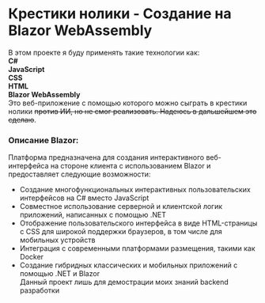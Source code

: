 # Крестики нолики - Создание на Blazor WebAssembly 
В этом проекте я буду применять такие технологии как:  
**C#**  
**JavaScript**  
**CSS**  
**HTML**  
**Blazor WebAssembly**  
Это веб-приложение с помощью которого можно сыграть в крестики нолики ~~против ИИ, но не смог реализовать. Надеюсь в дальшейшем это сделаю~~.  
### Описание Blazor:  
Платформа предназначена для создания интерактивного веб-интерфейса на стороне клиента с использованием Blazor и предоставляет следующие возможности:  
+ Создание многофункциональных интерактивных пользовательских интерфейсов на C# вместо JavaScript    
+ Совместное использование серверной и клиентской логик приложений, написанных с помощью .NET    
+ Отображение пользовательского интерфейса в виде HTML-страницы с CSS для широкой поддержки браузеров, в том числе для мобильных устройств    
+ Интеграция с современными платформами размещения, такими как Docker    
+ Создание гибридных классических и мобильных приложений с помощью .NET и Blazor    
Данный проект лишь для демострации моих знаний backend разработки
